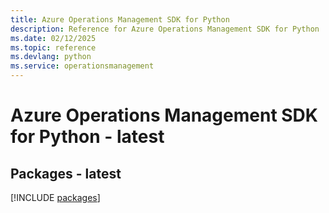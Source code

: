 ```yaml
---
title: Azure Operations Management SDK for Python
description: Reference for Azure Operations Management SDK for Python
ms.date: 02/12/2025
ms.topic: reference
ms.devlang: python
ms.service: operationsmanagement
---
```

# Azure Operations Management SDK for Python - latest
## Packages - latest
[!INCLUDE [packages](operations-management-index.md)]